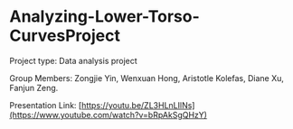# Analyzing-Lower-Torso-CurvesProject

Project type: Data analysis project

Group Members: Zongjie Yin, Wenxuan Hong, Aristotle Kolefas, Diane Xu, Fanjun Zeng.

Presentation Link: [https://youtu.be/ZL3HLnLIlNs](https://www.youtube.com/watch?v=bRpAkSgQHzY)
